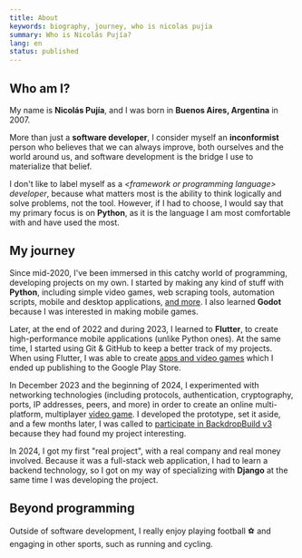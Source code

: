```yaml
---
title: About
keywords: biography, journey, who is nicolas pujia
summary: Who is Nicolás Pujía?
lang: en
status: published
---
```


## Who am I?

My name is **Nicolás Pujía**, and I was born in **Buenos Aires, Argentina** in 2007.

More than just a **software developer**, I consider myself an **inconformist** person who believes that we can always improve, both ourselves and the world around us, and software development is the bridge I use to materialize that belief.

I don't like to label myself as a *<framework or programming language\> developer*, because what matters most is the ability to think logically and solve problems, not the tool. However, if I had to choose, I would say that my primary focus is on **Python**, as it is the language I am most comfortable with and have used the most.

## My journey

Since mid-2020, I've been immersed in this catchy world of programming, developing projects on my own. I started by making any kind of stuff with **Python**, including simple video games, web scraping tools, automation scripts, mobile and desktop applications, [and more](https://github.com/nicopujia/old_projects). I also learned **Godot** because I was interested in making mobile games.

Later, at the end of 2022 and during 2023, I learned to **Flutter**, to create high-performance mobile applications (unlike Python ones). At the same time, I started using Git & GitHub to keep a better track of my projects. When using Flutter, I was able to create [apps and video games](/tags/flutter.html) which I ended up publishing to the Google Play Store.

In December 2023 and the beginning of 2024, I experimented with networking technologies (including protocols, authentication, cryptography, ports, IP addresses, peers, and more) in order to create an online multi-platform, multiplayer [video game]({filename}/portfolio/biome-fighters.md). I developed the prototype, set it aside, and a few months later, I was called to [participate in BackdropBuild v3](https://backdropbuild.com/builds/v3/biome-fighters) because they had found my project interesting.

In 2024, I got my first "real project", with a real company and real money involved. Because it was a full-stack web application, I had to learn a backend technology, so I got on my way of specializing with **Django** at the same time I was developing the project.

## Beyond programming

Outside of software development, I really enjoy playing football ⚽ and engaging in other sports, such as running and cycling.
